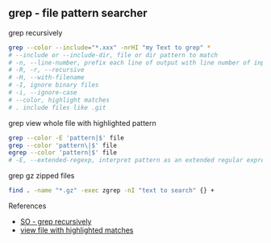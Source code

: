 ## grep - file pattern searcher

grep recursively

```bash
grep --color --include="*.xxx" -nrHI "my Text to grep" *
# --include or --include-dir, file or dir pattern to match
# -n, --line-number, prefix each line of output with line number of input file
# -R, -r, --recursive 
# -H, --with-filename
# -I, ignore binary files
# -i, --ignore-case
# --color, highlight matches
# . include files like .git
```
grep view whole file with highlighted pattern

```bash
grep --color -E 'pattern|$' file
grep --color 'pattern\|$' file
egrep --color 'pattern|$' file
# -E, --extended-regexp, interpret pattern as an extended regular expression (i.e. force grep to behave as egrep)
```

grep gz zipped files

```bash
find . -name "*.gz" -exec zgrep -nI "text to search" {} +
```

References

- [SO - grep recursively](https://stackoverflow.com/questions/1987926/how-do-i-grep-recursively)
- [view file with highlighted matches](https://stackoverflow.com/a/981831)
